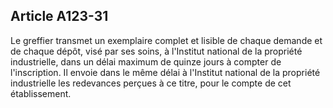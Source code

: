 Article A123-31
----
Le greffier transmet un exemplaire complet et lisible de chaque demande et de
chaque dépôt, visé par ses soins, à l'Institut national de la propriété
industrielle, dans un délai maximum de quinze jours à compter de l'inscription.
Il envoie dans le même délai à l'Institut national de la propriété industrielle
les redevances perçues à ce titre, pour le compte de cet établissement.
